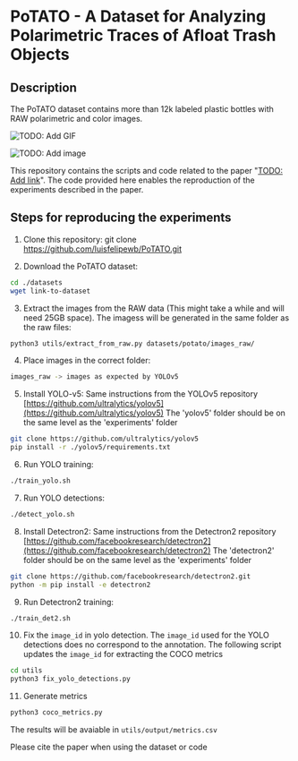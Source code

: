 # PoTATO - A Dataset for Analyzing Polarimetric Traces of Afloat Trash Objects

## Description 

The PoTATO dataset contains more than 12k labeled plastic bottles with RAW polarimetric and color images.

![TODO: Add GIF](image.jpg)

![TODO: Add image](image.jpg)

This repository contains the scripts and code related to the paper "[TODO: Add link](https://www.example.com)". The code provided here enables the reproduction of the experiments described in the paper.

## Steps for reproducing the experiments

1. Clone this repository:
git clone https://github.com/luisfelipewb/PoTATO.git


2. Download the PoTATO dataset:
```bash
cd ./datasets
wget link-to-dataset
```

3. Extract the images from the RAW data (This might take a while and will need 25GB space). The imagess will be generated in the same folder as the raw files:
```bash
python3 utils/extract_from_raw.py datasets/potato/images_raw/
```

4. Place images in the correct folder:
```bash
images_raw -> images as expected by YOLOv5
```

5. Install YOLO-v5:
Same instructions from the YOLOv5 repository [https://github.com/ultralytics/yolov5](https://github.com/ultralytics/yolov5)
The 'yolov5' folder should be on the same level as the 'experiments' folder
```bash
git clone https://github.com/ultralytics/yolov5
pip install -r ./yolov5/requirements.txt
```

6. Run YOLO training:
```bash
./train_yolo.sh
```

7. Run YOLO detections:
```bash
./detect_yolo.sh
```

8. Install Detectron2: 
Same instructions from the Detectron2 repository [https://github.com/facebookresearch/detectron2](https://github.com/facebookresearch/detectron2)
The 'detectron2' folder should be on the same level as the 'experiments' folder
```bash
git clone https://github.com/facebookresearch/detectron2.git
python -m pip install -e detectron2
```

9. Run Detectron2 training:
```bash
./train_det2.sh
```

10. Fix the `image_id` in yolo detection. The `image_id` used for the YOLO detections does no correspond to the annotation. The following script updates the `image_id` for extracting the COCO metrics
```bash
cd utils
python3 fix_yolo_detections.py
```

11. Generate metrics
```bash
python3 coco_metrics.py
```
The results will be avaiable in `utils/output/metrics.csv`

Please cite the paper when using the dataset or code


